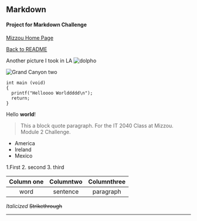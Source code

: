 ## Markdown
#### Project for Markdown Challenge

[Mizzou Home Page](https://missouri.edu/)

[Back to README](README.md)

Another picture I took in LA
![dolpho](https://user-images.githubusercontent.com/46941500/52158656-42be6280-2660-11e9-90ab-f16f00634b39.jpg)


![Grand Canyon two ](https://46yuuj40q81w3ijifr45fvbe165m-wpengine.netdna-ssl.com/wp-content/uploads/2018/08/horseshoe-bend-600x370.jpg)

``` 
int main (void)
{
  printf("Helloooo Worlddddd\n");
  return;
}
```

Hello **world**!

> This a block quote paragraph.
>For the IT 2040 Class at Mizzou. 
>Module 2 Challenge. 

- America
- Ireland
- Mexico

1.First
2. second
 3. third

| Column one    | Columntwo | Columnthree |
| :------------:| :--------:| :-----------:|
| word | sentence| paragraph |

*Italicized*
~~Strikethrough~~
___
